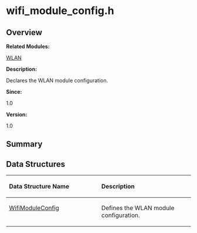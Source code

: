 # wifi\_module\_config.h<a name="ZH-CN_TOPIC_0000001055358096"></a>

## **Overview**<a name="section2081211601093528"></a>

**Related Modules:**

[WLAN](WLAN.md)

**Description:**

Declares the WLAN module configuration. 

**Since:**

1.0

**Version:**

1.0

## **Summary**<a name="section1358660837093528"></a>

## Data Structures<a name="nested-classes"></a>

<a name="table1904174626093528"></a>
<table><thead align="left"><tr id="row1565682113093528"><th class="cellrowborder" valign="top" width="50%" id="mcps1.1.3.1.1"><p id="p286771579093528"><a name="p286771579093528"></a><a name="p286771579093528"></a>Data Structure Name</p>
</th>
<th class="cellrowborder" valign="top" width="50%" id="mcps1.1.3.1.2"><p id="p476124700093528"><a name="p476124700093528"></a><a name="p476124700093528"></a>Description</p>
</th>
</tr>
</thead>
<tbody><tr id="row1856524325093528"><td class="cellrowborder" valign="top" width="50%" headers="mcps1.1.3.1.1 "><p id="p1536763941093528"><a name="p1536763941093528"></a><a name="p1536763941093528"></a><a href="WifiModuleConfig.md">WifiModuleConfig</a></p>
</td>
<td class="cellrowborder" valign="top" width="50%" headers="mcps1.1.3.1.2 "><p id="p1661177225093528"><a name="p1661177225093528"></a><a name="p1661177225093528"></a>Defines the WLAN module configuration. </p>
</td>
</tr>
</tbody>
</table>


